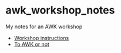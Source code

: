 # awk_workshop_notes
My notes for an AWK workshop



 * [Workshop instructions](https://uppmax.uu.se/support-sv/courses-and-workshops/awk-workshop)
 * [To AWK or not](https://pmitev.github.io/to-awk-or-not/)
